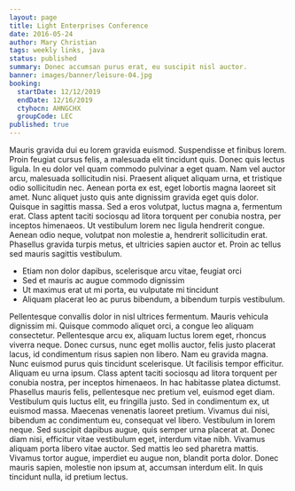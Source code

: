 ```yaml
---
layout: page
title: Light Enterprises Conference
date: 2016-05-24
author: Mary Christian
tags: weekly links, java
status: published
summary: Donec accumsan purus erat, eu suscipit nisl auctor.
banner: images/banner/leisure-04.jpg
booking:
  startDate: 12/12/2019
  endDate: 12/16/2019
  ctyhocn: AHNGCHX
  groupCode: LEC
published: true
---
```

Mauris gravida dui eu lorem gravida euismod. Suspendisse et finibus lorem. Proin feugiat cursus felis, a malesuada elit tincidunt quis. Donec quis lectus ligula. In eu dolor vel quam commodo pulvinar a eget quam. Nam vel auctor arcu, malesuada sollicitudin nisi. Praesent aliquet aliquam urna, et tristique odio sollicitudin nec. Aenean porta ex est, eget lobortis magna laoreet sit amet. Nunc aliquet justo quis ante dignissim gravida eget quis dolor.
Quisque in sagittis massa. Sed a eros volutpat, luctus magna a, fermentum erat. Class aptent taciti sociosqu ad litora torquent per conubia nostra, per inceptos himenaeos. Ut vestibulum lorem nec ligula hendrerit congue. Aenean odio neque, volutpat non molestie a, hendrerit sollicitudin erat. Phasellus gravida turpis metus, et ultricies sapien auctor et. Proin ac tellus sed mauris sagittis vestibulum.

* Etiam non dolor dapibus, scelerisque arcu vitae, feugiat orci
* Sed et mauris ac augue commodo dignissim
* Ut maximus erat ut mi porta, eu vulputate mi tincidunt
* Aliquam placerat leo ac purus bibendum, a bibendum turpis vestibulum.

Pellentesque convallis dolor in nisl ultrices fermentum. Mauris vehicula dignissim mi. Quisque commodo aliquet orci, a congue leo aliquam consectetur. Pellentesque arcu ex, aliquam luctus lorem eget, rhoncus viverra neque. Donec cursus, nunc eget mollis auctor, felis justo placerat lacus, id condimentum risus sapien non libero. Nam eu gravida magna. Nunc euismod purus quis tincidunt scelerisque. Ut facilisis tempor efficitur. Aliquam eu urna ipsum. Class aptent taciti sociosqu ad litora torquent per conubia nostra, per inceptos himenaeos. In hac habitasse platea dictumst.
Phasellus mauris felis, pellentesque nec pretium vel, euismod eget diam. Vestibulum quis luctus elit, eu fringilla justo. Sed in condimentum ex, ut euismod massa. Maecenas venenatis laoreet pretium. Vivamus dui nisi, bibendum ac condimentum eu, consequat vel libero. Vestibulum in lorem neque. Sed suscipit dapibus augue, quis semper urna placerat at. Donec diam nisi, efficitur vitae vestibulum eget, interdum vitae nibh. Vivamus aliquam porta libero vitae auctor. Sed mattis leo sed pharetra mattis. Vivamus tortor augue, imperdiet eu augue non, blandit porta dolor. Donec mauris sapien, molestie non ipsum at, accumsan interdum elit. In quis tincidunt nulla, id pretium lectus.
